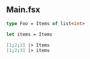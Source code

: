 
## Main.fsx

```fsharp
type Foo = Items of list<int>

let items = Items

[1;2;3] |> Items
[1;2;3] |> items


```
